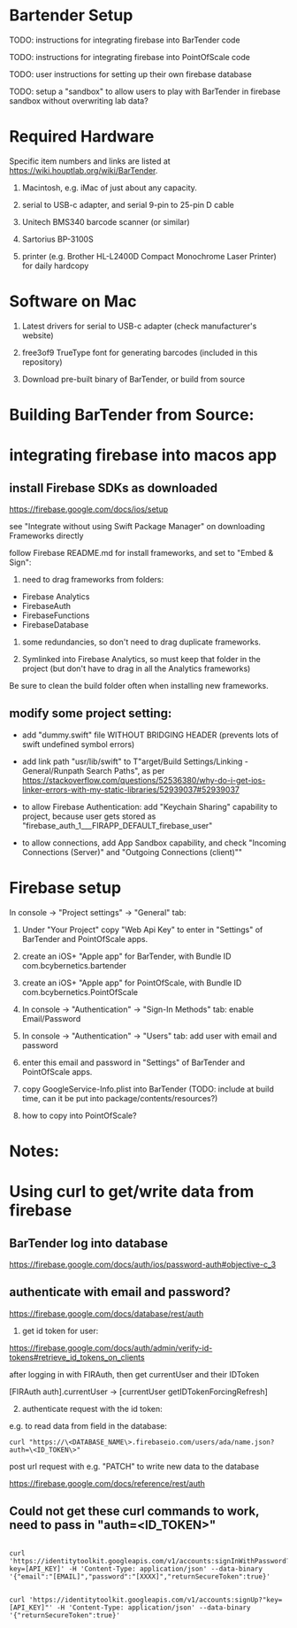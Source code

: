 # Bartender Setup

TODO: instructions for integrating firebase into BarTender code

TODO: instructions for integrating firebase into PointOfScale code

TODO: user instructions for setting up their own firebase database

TODO: setup a "sandbox" to allow users to play with BarTender in firebase sandbox without overwriting lab data?

# Required Hardware

Specific item numbers and links are listed at https://wiki.houptlab.org/wiki/BarTender.

1. Macintosh, e.g. iMac of just about any capacity.

2. serial to USB-c adapter, and serial 9-pin to 25-pin D cable

3. Unitech BMS340 barcode scanner (or similar)

4. Sartorius BP-3100S

5. printer (e.g. Brother HL-L2400D Compact Monochrome Laser Printer) for daily hardcopy

# Software on Mac

1. Latest drivers for serial to USB-c adapter (check manufacturer's website)

2. free3of9 TrueType font for generating barcodes (included in this repository)

3. Download pre-built binary of BarTender, or build from source


# Building BarTender from Source:

# integrating firebase into macos app

## install Firebase SDKs as downloaded

https://firebase.google.com/docs/ios/setup

see "Integrate without using Swift Package Manager" on downloading Frameworks directly

follow Firebase README.md for install frameworks, and set to "Embed & Sign":

1. need to drag frameworks from folders:

- Firebase Analytics
- FirebaseAuth
- FirebaseFunctions
- FirebaseDatabase 

1. some redundancies, so don't need to drag duplicate frameworks. 

1. Symlinked into Firebase Analytics, so must keep that folder in the project (but don't have to drag in all the Analytics frameworks)

Be sure to clean the build folder often when installing new frameworks.

## modify some project setting:

- add "dummy.swift" file WITHOUT BRIDGING HEADER (prevents lots of swift undefined symbol errors)

- add link path "usr/lib/swift" to T"arget/Build Settings/Linking - General/Runpath Search Paths", as per https://stackoverflow.com/questions/52536380/why-do-i-get-ios-linker-errors-with-my-static-libraries/52939037#52939037

- to allow Firebase Authentication: add "Keychain Sharing" capability to project, because user gets stored as "firebase_auth_1___FIRAPP_DEFAULT_firebase_user"

- to allow connections, add App Sandbox capability, and check "Incoming Connections (Server)" and "Outgoing Connections (client)""


# Firebase setup

In console -> "Project settings" -> "General" tab:

1. Under "Your Project" copy "Web Api Key" to enter in "Settings" of BarTender and PointOfScale apps.


2. create an iOS+ "Apple app" for BarTender, with Bundle ID com.bcybernetics.bartender

2. create an iOS+ "Apple app" for PointOfScale, with Bundle ID com.bcybernetics.PointOfScale

3. In console -> "Authentication" -> "Sign-In Methods" tab:
    enable Email/Password

4. In console -> "Authentication" -> "Users" tab:
    add user with email and password 
   
4. enter this email and password in "Settings" of BarTender and PointOfScale apps.



4. copy GoogleService-Info.plist into BarTender (TODO: include at build time, can it be put into package/contents/resources?)

4. how to copy into PointOfScale?


# Notes:

# Using curl to get/write data from firebase

## BarTender log into database

https://firebase.google.com/docs/auth/ios/password-auth#objective-c_3

## authenticate with email and password?

https://firebase.google.com/docs/database/rest/auth

1. get id token for user: 

https://firebase.google.com/docs/auth/admin/verify-id-tokens#retrieve_id_tokens_on_clients

after logging in with FIRAuth, then get currentUser and their IDToken

[FIRAuth auth].currentUser -> [currentUser getIDTokenForcingRefresh]


2. authenticate request with the id token:

e.g. to read data from field in the database:

```curl "https://\<DATABASE_NAME\>.firebaseio.com/users/ada/name.json?auth=\<ID_TOKEN\>"```

post url request with e.g. "PATCH" to write new data to the database

https://firebase.google.com/docs/reference/rest/auth

## Could not get these curl commands to work, need to pass in "auth=\<ID_TOKEN\>"

```

curl 'https://identitytoolkit.googleapis.com/v1/accounts:signInWithPassword?key=[API_KEY]' -H 'Content-Type: application/json' --data-binary '{"email":"[EMAIL]","password":"[XXXX]","returnSecureToken":true}'


curl 'https://identitytoolkit.googleapis.com/v1/accounts:signUp?"key=[API_KEY]"' -H 'Content-Type: application/json' --data-binary '{"returnSecureToken":true}'

```

